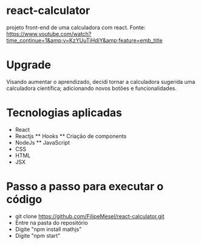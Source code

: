 # react-calculator
projeto front-end de uma calculadora com react. Fonte: https://www.youtube.com/watch?time_continue=1&amp;v=KzYUuTiHdiY&amp;feature=emb_title

# Upgrade
Visando aumentar o aprendizado, decidi tornar a calculadora sugerida uma calculadora científica; adicionando novos botões e funcionalidades.

# Tecnologias aplicadas

* React
* Reactjs
** Hooks
** Criação de components
* NodeJs
** JavaScript
* CSS
* HTML
* JSX

# Passo a passo para executar o código
* git clone https://github.com/FilipeMesel/react-calculator.git
* Entre na pasta do repositório
* Digite "npm install mathjs"
* Digite "npm start"
